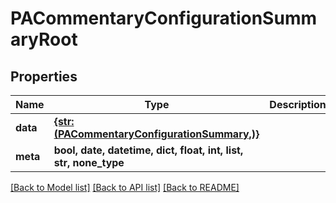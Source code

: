 # PACommentaryConfigurationSummaryRoot


## Properties
Name | Type | Description | Notes
------------ | ------------- | ------------- | -------------
**data** | [**{str: (PACommentaryConfigurationSummary,)}**](PACommentaryConfigurationSummary.md) |  | 
**meta** | **bool, date, datetime, dict, float, int, list, str, none_type** |  | [optional] 

[[Back to Model list]](../README.md#documentation-for-models) [[Back to API list]](../README.md#documentation-for-api-endpoints) [[Back to README]](../README.md)


